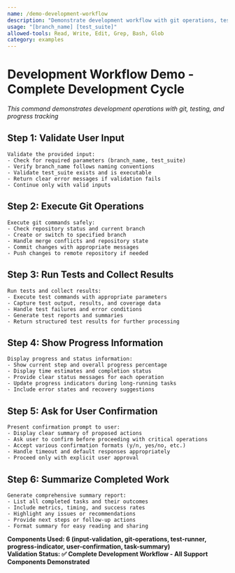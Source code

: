 ```yaml
---
name: /demo-development-workflow
description: "Demonstrate development workflow with git operations, testing, and progress tracking"
usage: "[branch_name] [test_suite]"
allowed-tools: Read, Write, Edit, Grep, Bash, Glob
category: examples
---
```


# Development Workflow Demo - Complete Development Cycle

*This command demonstrates development operations with git, testing, and progress tracking*

## Step 1: Validate User Input
```
Validate the provided input:
- Check for required parameters (branch_name, test_suite)
- Verify branch_name follows naming conventions
- Validate test_suite exists and is executable
- Return clear error messages if validation fails
- Continue only with valid inputs
```

## Step 2: Execute Git Operations
```
Execute git commands safely:
- Check repository status and current branch
- Create or switch to specified branch
- Handle merge conflicts and repository state
- Commit changes with appropriate messages
- Push changes to remote repository if needed
```

## Step 3: Run Tests and Collect Results
```
Run tests and collect results:
- Execute test commands with appropriate parameters
- Capture test output, results, and coverage data
- Handle test failures and error conditions
- Generate test reports and summaries
- Return structured test results for further processing
```

## Step 4: Show Progress Information
```
Display progress and status information:
- Show current step and overall progress percentage
- Display time estimates and completion status
- Provide clear status messages for each operation
- Update progress indicators during long-running tasks
- Include error states and recovery suggestions
```

## Step 5: Ask for User Confirmation
```
Present confirmation prompt to user:
- Display clear summary of proposed actions
- Ask user to confirm before proceeding with critical operations
- Accept various confirmation formats (y/n, yes/no, etc.)
- Handle timeout and default responses appropriately
- Proceed only with explicit user approval
```

## Step 6: Summarize Completed Work
```
Generate comprehensive summary report:
- List all completed tasks and their outcomes
- Include metrics, timing, and success rates
- Highlight any issues or recommendations
- Provide next steps or follow-up actions
- Format summary for easy reading and sharing
```

**Components Used: 6 (input-validation, git-operations, test-runner, progress-indicator, user-confirmation, task-summary)**  
**Validation Status: ✅ Complete Development Workflow - All Support Components Demonstrated**
